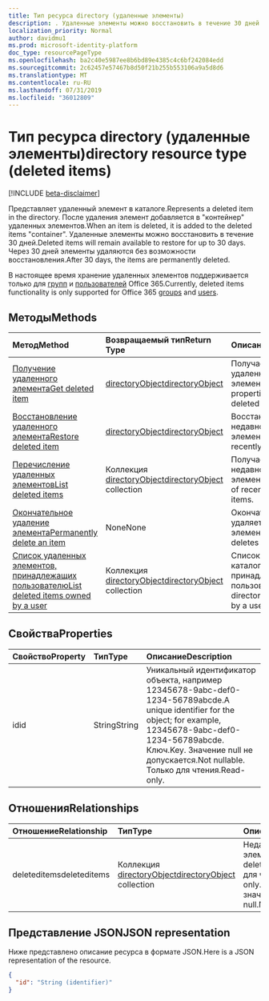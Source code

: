 ```yaml
---
title: Тип ресурса directory (удаленные элементы)
description: . Удаленные элементы можно восстановить в течение 30 дней. Через 30 дней элементы удаляются без возможности восстановления.
localization_priority: Normal
author: davidmu1
ms.prod: microsoft-identity-platform
doc_type: resourcePageType
ms.openlocfilehash: ba2c40e5987ee8b6bd89e4385c4c6bf242084edd
ms.sourcegitcommit: 2c62457e57467b8d50f21b255b553106a9a5d8d6
ms.translationtype: MT
ms.contentlocale: ru-RU
ms.lasthandoff: 07/31/2019
ms.locfileid: "36012809"
---
```

# <a name="directory-resource-type-deleted-items"></a><span data-ttu-id="fc4b3-105">Тип ресурса directory (удаленные элементы)</span><span class="sxs-lookup"><span data-stu-id="fc4b3-105">directory resource type (deleted items)</span></span>

[!INCLUDE [beta-disclaimer](../../includes/beta-disclaimer.md)]

<span data-ttu-id="fc4b3-106">Представляет удаленный элемент в каталоге.</span><span class="sxs-lookup"><span data-stu-id="fc4b3-106">Represents a deleted item in the directory.</span></span> <span data-ttu-id="fc4b3-107">После удаления элемент добавляется в "контейнер" удаленных элементов.</span><span class="sxs-lookup"><span data-stu-id="fc4b3-107">When an item is deleted, it is added to the deleted items "container".</span></span> <span data-ttu-id="fc4b3-108">Удаленные элементы можно восстановить в течение 30 дней.</span><span class="sxs-lookup"><span data-stu-id="fc4b3-108">Deleted items will remain available to restore for up to 30 days.</span></span> <span data-ttu-id="fc4b3-109">Через 30 дней элементы удаляются без возможности восстановления.</span><span class="sxs-lookup"><span data-stu-id="fc4b3-109">After 30 days, the items are permanently deleted.</span></span>

<span data-ttu-id="fc4b3-110">В настоящее время хранение удаленных элементов поддерживается только для [групп](group.md) и [пользователей](users.md) Office 365.</span><span class="sxs-lookup"><span data-stu-id="fc4b3-110">Currently, deleted items functionality is only supported for Office 365 [groups](group.md) and [users](users.md).</span></span>

## <a name="methods"></a><span data-ttu-id="fc4b3-111">Методы</span><span class="sxs-lookup"><span data-stu-id="fc4b3-111">Methods</span></span>

| <span data-ttu-id="fc4b3-112">Метод</span><span class="sxs-lookup"><span data-stu-id="fc4b3-112">Method</span></span>         | <span data-ttu-id="fc4b3-113">Возвращаемый тип</span><span class="sxs-lookup"><span data-stu-id="fc4b3-113">Return Type</span></span> | <span data-ttu-id="fc4b3-114">Описание</span><span class="sxs-lookup"><span data-stu-id="fc4b3-114">Description</span></span> |
|:---------------|:------------|:------------|
|[<span data-ttu-id="fc4b3-115">Получение удаленного элемента</span><span class="sxs-lookup"><span data-stu-id="fc4b3-115">Get deleted item</span></span>](../api/directory-deleteditems-get.md) | [<span data-ttu-id="fc4b3-116">directoryObject</span><span class="sxs-lookup"><span data-stu-id="fc4b3-116">directoryObject</span></span>](directoryobject.md) | <span data-ttu-id="fc4b3-117">Получает свойства удаленного элемента.</span><span class="sxs-lookup"><span data-stu-id="fc4b3-117">Gets the properties of a deleted item.</span></span> |
|[<span data-ttu-id="fc4b3-118">Восстановление удаленного элемента</span><span class="sxs-lookup"><span data-stu-id="fc4b3-118">Restore deleted item</span></span>](../api/directory-deleteditems-restore.md) |[<span data-ttu-id="fc4b3-119">directoryObject</span><span class="sxs-lookup"><span data-stu-id="fc4b3-119">directoryObject</span></span>](directoryobject.md)| <span data-ttu-id="fc4b3-120">Восстанавливает недавно удаленный элемент.</span><span class="sxs-lookup"><span data-stu-id="fc4b3-120">Restores a recently deleted item.</span></span> |
|[<span data-ttu-id="fc4b3-121">Перечисление удаленных элементов</span><span class="sxs-lookup"><span data-stu-id="fc4b3-121">List deleted items</span></span>](../api/directory-deleteditems-list.md) |<span data-ttu-id="fc4b3-122">Коллекция [directoryObject](directoryobject.md)</span><span class="sxs-lookup"><span data-stu-id="fc4b3-122">[directoryObject](directoryobject.md) collection</span></span>| <span data-ttu-id="fc4b3-123">Получает список недавно удаленных элементов.</span><span class="sxs-lookup"><span data-stu-id="fc4b3-123">Gets a list of recently deleted items.</span></span> |
|[<span data-ttu-id="fc4b3-124">Окончательное удаление элемента</span><span class="sxs-lookup"><span data-stu-id="fc4b3-124">Permanently delete an item</span></span>](../api/directory-deleteditems-delete.md) | <span data-ttu-id="fc4b3-125">None</span><span class="sxs-lookup"><span data-stu-id="fc4b3-125">None</span></span> | <span data-ttu-id="fc4b3-126">Окончательно удаляет элемент.</span><span class="sxs-lookup"><span data-stu-id="fc4b3-126">Permanently deletes an item.</span></span> |
|[<span data-ttu-id="fc4b3-127">Список удаленных элементов, принадлежащих пользователю</span><span class="sxs-lookup"><span data-stu-id="fc4b3-127">List deleted items owned by a user</span></span>](../api/directory-deleteditems-user-owned.md) | <span data-ttu-id="fc4b3-128">Коллекция [directoryObject](directoryobject.md)</span><span class="sxs-lookup"><span data-stu-id="fc4b3-128">[directoryObject](directoryobject.md) collection</span></span> | <span data-ttu-id="fc4b3-129">Список элементов каталога, принадлежащих пользователю.</span><span class="sxs-lookup"><span data-stu-id="fc4b3-129">Lists directory items owned by a user.</span></span> |

## <a name="properties"></a><span data-ttu-id="fc4b3-130">Свойства</span><span class="sxs-lookup"><span data-stu-id="fc4b3-130">Properties</span></span>
| <span data-ttu-id="fc4b3-131">Свойство</span><span class="sxs-lookup"><span data-stu-id="fc4b3-131">Property</span></span>   | <span data-ttu-id="fc4b3-132">Тип</span><span class="sxs-lookup"><span data-stu-id="fc4b3-132">Type</span></span> |<span data-ttu-id="fc4b3-133">Описание</span><span class="sxs-lookup"><span data-stu-id="fc4b3-133">Description</span></span>|
|:---------------|:--------|:----------|
|<span data-ttu-id="fc4b3-134">id</span><span class="sxs-lookup"><span data-stu-id="fc4b3-134">id</span></span>|<span data-ttu-id="fc4b3-135">String</span><span class="sxs-lookup"><span data-stu-id="fc4b3-135">String</span></span>| <span data-ttu-id="fc4b3-136">Уникальный идентификатор объекта, например 12345678-9abc-def0-1234-56789abcde.</span><span class="sxs-lookup"><span data-stu-id="fc4b3-136">A unique identifier for the object; for example, 12345678-9abc-def0-1234-56789abcde.</span></span> <span data-ttu-id="fc4b3-137">Ключ.</span><span class="sxs-lookup"><span data-stu-id="fc4b3-137">Key.</span></span> <span data-ttu-id="fc4b3-138">Значение null не допускается.</span><span class="sxs-lookup"><span data-stu-id="fc4b3-138">Not nullable.</span></span> <span data-ttu-id="fc4b3-139">Только для чтения.</span><span class="sxs-lookup"><span data-stu-id="fc4b3-139">Read-only.</span></span>|

## <a name="relationships"></a><span data-ttu-id="fc4b3-140">Отношения</span><span class="sxs-lookup"><span data-stu-id="fc4b3-140">Relationships</span></span>
| <span data-ttu-id="fc4b3-141">Отношение</span><span class="sxs-lookup"><span data-stu-id="fc4b3-141">Relationship</span></span> | <span data-ttu-id="fc4b3-142">Тип</span><span class="sxs-lookup"><span data-stu-id="fc4b3-142">Type</span></span>   |<span data-ttu-id="fc4b3-143">Описание</span><span class="sxs-lookup"><span data-stu-id="fc4b3-143">Description</span></span>|
|:---------------|:--------|:----------|
|<span data-ttu-id="fc4b3-144">deleteditems</span><span class="sxs-lookup"><span data-stu-id="fc4b3-144">deleteditems</span></span>|<span data-ttu-id="fc4b3-145">Коллекция [directoryObject](directoryobject.md)</span><span class="sxs-lookup"><span data-stu-id="fc4b3-145">[directoryObject](directoryobject.md) collection</span></span>| <span data-ttu-id="fc4b3-146">Недавно удаленные элементы.</span><span class="sxs-lookup"><span data-stu-id="fc4b3-146">Recently deleted items.</span></span> <span data-ttu-id="fc4b3-147">Только для чтения.</span><span class="sxs-lookup"><span data-stu-id="fc4b3-147">Read-only.</span></span> <span data-ttu-id="fc4b3-148">Допускается значение null.</span><span class="sxs-lookup"><span data-stu-id="fc4b3-148">Nullable.</span></span>|

## <a name="json-representation"></a><span data-ttu-id="fc4b3-149">Представление JSON</span><span class="sxs-lookup"><span data-stu-id="fc4b3-149">JSON representation</span></span>
<span data-ttu-id="fc4b3-150">Ниже представлено описание ресурса в формате JSON.</span><span class="sxs-lookup"><span data-stu-id="fc4b3-150">Here is a JSON representation of the resource.</span></span>

<!-- {
  "blockType": "resource",
  "keyProperty":"id",
  "optionalProperties": [

  ],
  "@odata.type": "microsoft.graph.directory"
}-->

```json
{
  "id": "String (identifier)"
}
```

<!-- uuid: 8fcb5dbc-d5aa-4681-8e31-b001d5168d79
2015-10-25 14:57:30 UTC -->
<!--
{
  "type": "#page.annotation",
  "description": "directory resource",
  "keywords": "",
  "section": "documentation",
  "tocPath": "",
  "suppressions": []
}
-->
